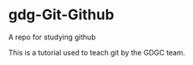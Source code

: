 # gdg-Git-Github
A repo for studying github




This is a tutorial used to teach git by the GDGC team.
